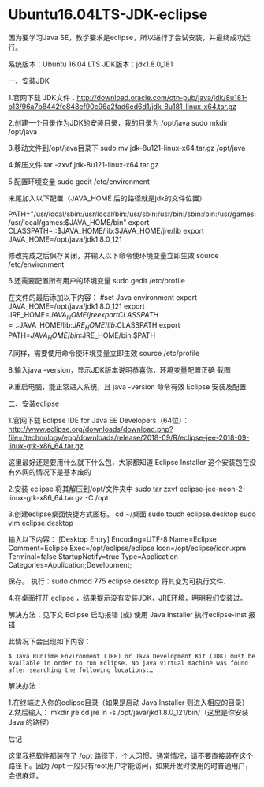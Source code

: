 # Ubuntu16.04LTS-JDK-eclipse
因为要学习Java SE，教学要求是eclipse，所以进行了尝试安装，并最终成功运行。


    
系统版本：Ubuntu 16.04 LTS
JDK版本：jdk1.8.0_181

一、安装JDK

1.官网下载 JDK文件：http://download.oracle.com/otn-pub/java/jdk/8u181-b13/96a7b8442fe848ef90c96a2fad6ed6d1/jdk-8u181-linux-x64.tar.gz

2.创建一个目录作为JDK的安装目录，我的目录为 /opt/java
sudo mkdir /opt/java

3.移动文件到/opt/java目录下
sudo mv jdk-8u121-linux-x64.tar.gz /opt/java

4.解压文件
tar -zxvf jdk-8u121-linux-x64.tar.gz

5.配置环境变量
sudo gedit /etc/environment

末尾加入以下配置（JAVA_HOME 后的路径就是jdk的文件位置）

PATH="/usr/local/sbin:/usr/local/bin:/usr/sbin:/usr/bin:/sbin:/bin:/usr/games:/usr/local/games:$JAVA_HOME/bin"
export CLASSPATH=.:$JAVA_HOME/lib:$JAVA_HOME/jre/lib
export JAVA_HOME=/opt/java/jdk1.8.0_121

修改完成之后保存关闭，并输入以下命令使环境变量立即生效
source /etc/environment

6.还需要配置所有用户的环境变量
sudo gedit /etc/profile

在文件的最后添加以下内容：
#set Java environment
export JAVA_HOME=/opt/java/jdk1.8.0_121
export JRE_HOME=$JAVA_HOME/jre
export CLASSPATH=.:$JAVA_HOME/lib:$JRE_HOME/lib:$CLASSPATH
export PATH=$JAVA_HOME/bin:$JRE_HOME/bin:$PATH

7.同样，需要使用命令使环境变量立即生效
source /etc/profile

8.输入java -version，显示JDK版本说明恭喜你，环境变量配置正确
截图

9.重启电脑，能正常进入系统，且 java -version 命令有效
Eclipse 安装及配置

二、安装eclipse

1.官网下载 Eclipse IDE for Java EE Developers（64位）：http://www.eclipse.org/downloads/download.php?file=/technology/epp/downloads/release/2018-09/R/eclipse-jee-2018-09-linux-gtk-x86_64.tar.gz

这里最好还是要用什么就下什么包，大家都知道 Eclipse Installer 这个安装包在没有外网的情况下是基本废的

2.安装 eclipse 将其解压到/opt/文件夹中
sudo tar zxvf eclipse-jee-neon-2-linux-gtk-x86_64.tar.gz -C /opt

3.创建eclipse桌面快捷方式图标。
cd ~/桌面
sudo touch eclipse.desktop
sudo vim eclipse.desktop

输入以下内容：
[Desktop Entry]
Encoding=UTF-8
Name=Eclipse
Comment=Eclipse
Exec=/opt/eclipse/eclipse
Icon=/opt/eclipse/icon.xpm
Terminal=false
StartupNotify=true
Type=Application
Categories=Application;Development;

保存。
执行：sudo chmod 775 eclipse.desktop 将其变为可执行文件.

4.在桌面打开 eclipse ，结果提示没有安装JDK，JRE环境，明明我们安装过。

解决方法：见下文
Eclipse 启动报错 (或)
使用 Java Installer 执行eclipse-inst 报错

此情况下会出现如下内容：

    A Java RunTime Environment (JRE) or Java Development Kit (JDK) must be available in order to run Eclipse. No java virtual machine was found after searching the following locations:…

解决办法：

1.在终端进入你的eclipse目录（如果是启动 Java Installer 则进入相应的目录）
2.然后输入：
mkdir jre
cd jre
ln -s /opt/java/jkd1.8.0_121/bin/（这里是你安装 Java 的路径）

后记

这里我把软件都装在了 /opt 路径下，个人习惯。通常情况，请不要直接装在这个路径下。因为 /opt 一般只有root用户才能访问，如果开发时使用的时普通用户，会很麻烦。
